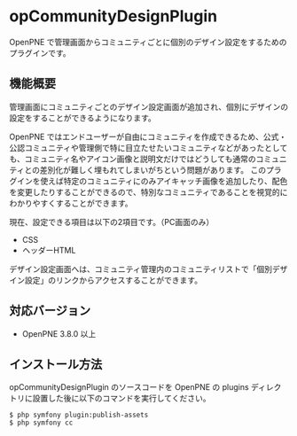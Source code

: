 opCommunityDesignPlugin
=======================

OpenPNE で管理画面からコミュニティごとに個別のデザイン設定をするためのプラグインです。

機能概要
--------

管理画面にコミュニティごとのデザイン設定画面が追加され、個別にデザインの設定をすることができるようになります。

OpenPNE ではエンドユーザーが自由にコミュニティを作成できるため、公式・公認コミュニティや管理側で特に目立たせたいコミュニティなどがあったとしても、コミュニティ名やアイコン画像と説明文だけではどうしても通常のコミュニティとの差別化が難しく埋もれてしまいがちという問題があります。
このプラグインを使えば特定のコミュニティにのみアイキャッチ画像を追加したり、配色を変更したりすることができるので、特別なコミュニティであることを視覚的にわかりやすくすることができます。

現在、設定できる項目は以下の2項目です。（PC画面のみ）

* CSS
* ヘッダーHTML

デザイン設定画面へは、コミュニティ管理内のコミュニティリストで「個別デザイン設定」のリンクからアクセスすることができます。

対応バージョン
--------------

* OpenPNE 3.8.0 以上

インストール方法
----------------

opCommunityDesignPlugin のソースコードを OpenPNE の plugins ディレクトリに設置した後に以下のコマンドを実行してください。

    $ php symfony plugin:publish-assets
    $ php symfony cc
